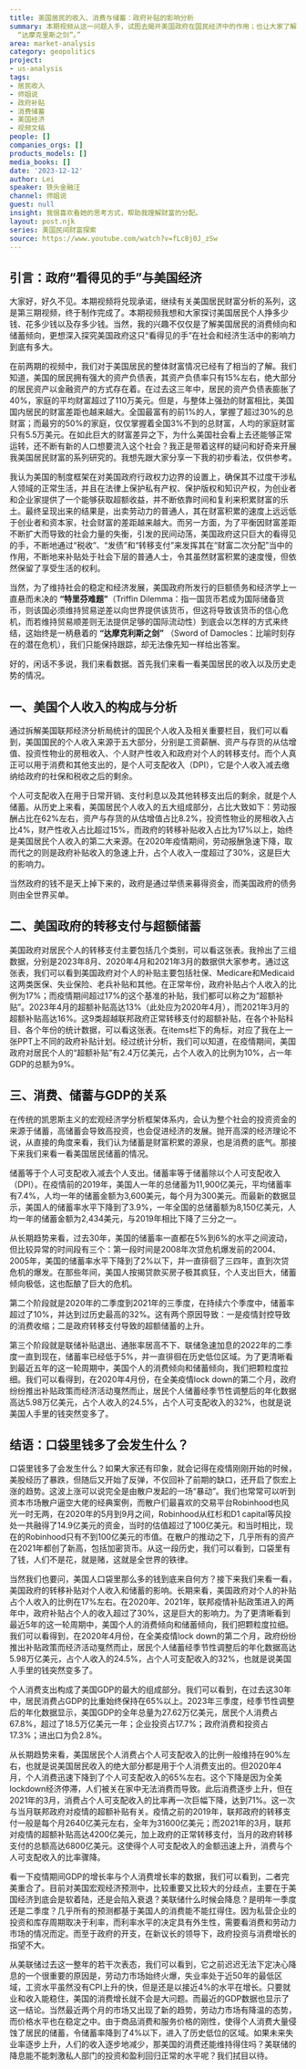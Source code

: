 ```yaml
---
title: 美国居民的收入、消费与储蓄：政府补贴的影响分析
summary: 本期视频从这一问题入手，试图去揭开美国政府在国民经济中的作用；也让大家了解美式“民主”中，一个行政权力边界上的“小政府“，如何在个人生活和社会发展的方方面面发挥决定性的作用。我的意见是：“美国的制度框架在政府行政权力的边界设置上，确保不会过度介入私人领域的正常活动；在法律上保护私有财产不受侵犯，保护版权和知识产权，为创业者、资本家提供了获取超额回报，并不断依靠时间与复利来累积财富的一片乐土，最终呈现出来的结果是：出卖劳动力的普通人，积累财富的速度远远低于企业主/创业者/资本家，财富差距越来越大。另外，为了平衡因财富差距扩大而可能导致的社会力量失衡，引发民间动荡，美国政府这只巨大的手，通过“税收”“发债”“转移支付”等手段来发挥其在财富“二次分配”中的作用，不断补贴处于社会下层的人士，令其虽然积累财富的速度慢，但依然保留了享受生活的权力。当然，为了维持社会稳定和经济发展，美国政府行的巨额债务以及经济学上一直悬而未决的“特里芬难题”到底最终会以什么样的方式终结，始终是一柄悬着的
  “达摩克里斯之剑”。”
area: market-analysis
category: geopolitics
project:
- us-analysis
tags:
- 居民收入
- 师姐说
- 政府补贴
- 消费储蓄
- 美国经济
- 视频文稿
people: []
companies_orgs: []
products_models: []
media_books: []
date: '2023-12-12'
author: Lei
speaker: 铁头金融汪
channel: 师姐说
guest: null
insight: 我很喜欢看她的思考方式，帮助我理解财富的分配。
layout: post.njk
series: 美国民间财富探索
source: https://www.youtube.com/watch?v=fLc8j0J_zSw
---
```

## 引言：政府“看得见的手”与美国经济

大家好，好久不见。本期视频将兑现承诺，继续有关美国居民财富分析的系列，这是第三期视频，终于制作完成了。本期视频我想和大家探讨美国居民个人挣多少钱、花多少钱以及存多少钱。当然，我的兴趣不仅仅是了解美国居民的消费倾向和储蓄倾向，更想深入探究美国政府这只“看得见的手”在社会和经济生活中的影响力到底有多大。

在前两期的视频中，我们对于美国居民的整体财富情况已经有了相当的了解。我们知道，美国的居民拥有强大的资产负债表，其资产负债率只有15%左右，绝大部分的居民资产以金融资产的方式存在着。在过去这三年中，居民的资产负债表膨胀了40%，家庭的平均财富超过了110万美元。但是，与整体上强劲的财富相比，美国国内居民的财富差距也越来越大。全国最富有的前1%的人，掌握了超过30%的总财富；而最穷的50%的家庭，仅仅掌握着全国3%不到的总财富，人均的家庭财富只有5.5万美元。在如此巨大的财富差异之下，为什么美国社会看上去还能够正常运转，还不断有新的人口想要流入这个社会？我正是带着这样的疑问和好奇来开展我美国居民财富的系列研究的。我想先跟大家分享一下我的初步看法，仅供参考。

我认为美国的制度框架在对美国政府行政权力边界的设置上，确保其不过度干涉私人领域的正常生活，并且在法律上保护私有产权、保护版权和知识产权，为创业者和企业家提供了一个能够获取超额收益，并不断依靠时间和复利来积累财富的乐土。最终呈现出来的结果是，出卖劳动力的普通人，其在财富积累的速度上远远低于创业者和资本家，社会财富的差距越来越大。而另一方面，为了平衡因财富差距不断扩大而导致的社会力量的失衡，引发的民间动荡，美国政府这只巨大的看得见的手，不断地通过“税收”、“发债”和“转移支付”来发挥其在“财富二次分配”当中的作用，不断地来补贴处于社会下层的普通人士，令其虽然财富积累的速度慢，但依然保留了享受生活的权利。

当然，为了维持社会的稳定和经济发展，美国政府所发行的巨额债务和经济学上一直悬而未决的 **“特里芬难题”**（Triffin
Dilemma：指一国货币若成为国际储备货币，则该国必须维持贸易逆差以向世界提供该货币，但这将导致该货币的信心危机，而若维持贸易顺差则无法提供足够的国际流动性）到底会以怎样的方式来终结，这始终是一柄悬着的 **“达摩克利斯之剑”** （Sword of Damocles：比喻时刻存在的潜在危机），我们只能保持跟踪，却无法像先知一样给出答案。

好的，闲话不多说，我们来看数据。首先我们来看一看美国居民的收入以及历史走势的情况。

## 一、美国个人收入的构成与分析

通过拆解美国联邦经济分析局统计的国民个人收入及相关重要栏目，我们可以看到，美国国民的个人收入来源于五大部分，分别是工资薪酬、资产与存货的从估增值、投资性物业的房租收入、个人财产性收入和政府对个人的转移支付。而个人真正可以用于消费和其他支出的，是个人可支配收入（DPI），它是个人收入减去缴纳给政府的社保和税收之后的剩余。

个人可支配收入在用于日常开销、支付利息以及其他转移支出后的剩余，就是个人储蓄。从历史上来看，美国居民个人收入的五大组成部分，占比大致如下：劳动报酬占比在62%左右，资产与存货的从估增值占比8.2%，投资性物业的房租收入占比4%，财产性收入占比超过15%，而政府的转移补贴收入占比为17%以上，始终是美国居民个人收入的第二大来源。在2020年疫情期间，劳动报酬急速下降，取而代之的则是政府补贴收入的急速上升，占个人收入一度超过了30%，这是巨大的影响力。

当然政府的钱不是天上掉下来的，政府是通过举债来募得资金，而美国政府的债务则由全世界买单。

## 二、美国政府的转移支付与超额储蓄

美国政府对居民个人的转移支付主要包括几个类别，可以看这张表。我拎出了三组数据，分别是2023年8月、2020年4月和2021年3月的数据供大家参考。通过这张表，我们可以看到美国政府对个人的补贴主要包括社保、Medicare和Medicaid这两类医保、失业保险、老兵补贴和其他。在正常年份，政府补贴占个人收入的比例为17%；而疫情期间超过17%的这个基准的补贴，我们都可以称之为“超额补贴”。2023年4月的超额补贴高达13%（此处应为2020年4月），而2021年3月的超额补贴高达16%。这9类超越联邦政府正常转移支付的超额补贴，在各个补贴科目、各个年份的统计数据，可以看这张表。在items栏下的角标，对应了我在上一张PPT上不同的政府补贴计划。经过统计分析，我们可以知道，在疫情期间，美国政府对居民个人的“超额补贴”有2.4万亿美元，占个人收入的比例为10%，占一年GDP的总额为9%。

## 三、消费、储蓄与GDP的关系

在传统的凯恩斯主义的宏观经济学分析框架体系内，会认为整个社会的投资资金的来源于储蓄，高储蓄会导致高投资，也会促进经济的发展。抛开高深的经济理论不说，从直接的角度来看，我们认为储蓄是财富积累的源泉，也是消费的底气。那接下来我们来看一看美国居民储蓄的情况。

储蓄等于个人可支配收入减去个人支出。储蓄率等于储蓄除以个人可支配收入（DPI）。在疫情前的2019年，美国人一年的总储蓄为11,900亿美元，平均储蓄率有7.4%，人均一年的储蓄金额为3,600美元，每个月为300美元。而最新的数据显示，美国人的储蓄率水平下降到了3.9%，一年全国的总储蓄额为8,150亿美元，人均一年的储蓄金额为2,434美元，与2019年相比下降了三分之一。

从长期趋势来看，过去30年，美国的储蓄率一直都在5%到6%的水平之间波动，但比较异常的时间段有三个：第一段时间是2008年次贷危机爆发前的2004、2005年，美国的储蓄率水平下降到了2%以下，并一直徘徊了三四年，直到次贷危机的爆发。在那些年间，美国人按揭贷款买房子极其疯狂，个人支出巨大，储蓄倾向极低，这也酝酿了巨大的危机。

第二个阶段就是2020年的二季度到2021年的三季度，在持续六个季度中，储蓄率超过了10%，并达到过历史最高的32%。这有两个原因导致：一是疫情封控导致的消费收缩；二是政府转移支付导致的超额储蓄的上升。

第三个阶段就是联储补贴退出、通胀率居高不下、联储急速加息的2022年的二季度一直到现在，储蓄率已经低于5%，并一直徘徊在历史低位区域。为了更清晰看到最近五年的这一轮周期中，美国个人的消费倾向和储蓄倾向，我们把颗粒度拉细。我们可以看得到，在2020年4月份，在全美疫情lock
down的第二个月，政府纷纷推出补贴政策而经济活动戛然而止，居民个人储蓄经季节性调整后的年化数据高达5.98万亿美元，占个人收入的24.5%，占个人可支配收入的32%，也就是说美国人手里的钱突然变多了。

## 结语：口袋里钱多了会发生什么？

口袋里钱多了会发生什么？如果大家还有印象，就会记得在疫情刚刚开始的时候，美股经历了暴跌，但随后又开始了反弹，不仅回补了前期的缺口，还开启了恢宏上涨的趋势。这波上涨可以说完全是由散户发起的一场“暴动”。我们也常常可以听到资本市场散户逼空大佬的经典案例，而散户们最喜欢的交易平台Robinhood也风光一时无两，在2020年的5月到9月之间，Robinhood从红杉和D1
capital等风投处一共融得了14.9亿美元的资金，当时的估值超过了100亿美元。和当时相比，现在的Robinhood只有不到100亿美元的市值。在散户的推动之下，几乎所有的资产在2021年都创了新高，包括加密货币。从这一段历史，我们可以看到，口袋里有了钱，人们不是花，就是赌，这就是全世界的铁律。

当然我们也要问，美国人口袋里那么多的钱到底来自何方？接下来我们来看一看，美国政府的转移补贴对个人收入和储蓄的影响。长期来看，美国政府对个人的补贴占个人收入的比例在17%左右。在2020年、2021年，联邦疫情补贴政策进入的两年中，政府补贴占个人的收入超过了30%，这是巨大的影响力。为了更清晰看到最近5年的这一轮周期中，美国个人的消费倾向和储蓄倾向，我们把颗粒度拉细。我们可以看得到，在2020年4月份，在全美疫情lock
down的第二个月，政府纷纷推出补贴政策而经济活动戛然而止，居民个人储蓄经季节性调整后的年化数据高达5.98万亿美元，占个人收入的24.5%，占个人可支配收入的32%，也就是说美国人手里的钱突然变多了。

个人消费支出构成了美国GDP的最大的组成部分。我们可以看到，在过去这30年中，居民消费占GDP的比重始终保持在65%以上。2023年三季度，经季节性调整后的年化数据显示，美国GDP的全年总量为27.62万亿美元，居民个人消费占67.8%，超过了18.5万亿美元一年；企业投资占17.7%；政府消费和投资占17.3%；进出口为负2.8%。

从长期趋势来看，美国居民个人消费占个人可支配收入的比例一般维持在90%左右，也就是说美国居民收入的绝大部分都是用于个人消费支出的。但2020年4月，个人消费迅速下降到了个人可支配收入的65%左右。这个下降是因为全美lockdown经济停滞，人们被关在家中无法消费而导致。此后消费逐步上升，但在2021年的3月，消费占个人可支配收入的比率再一次巨幅下降，达到71%。这一次与当月联邦政府对疫情的超额补贴有关。疫情之前的2019年，联邦政府的转移支付一般是每个月2640亿美元左右，全年为31600亿美元；而2021年的3月，联邦对疫情的超额补贴高达4200亿美元，加上政府的正常转移支付，当月的政府转移支付的总额高达6800亿美元。这使得个人可支配收入的金额迅速上升，消费与个人可支配收入的比率骤降。

看一下疫情期间GDP的增长率与个人消费增长率的数据，我们可以看到，二者完美重合了。目前对美国宏观经济预测中，比较重要又比较大的分歧点，主要在于美国经济到底会是软着陆，还是会陷入衰退？美联储什么时候会降息？是明年一季度还是二季度？几乎所有的预测都基于美国人的消费能不能扛得住。因为私营企业的投资和库存周期取决于利率，而利率水平的决定具有外生性，需要看消费和劳动力市场的情况而定。而至于政府的开支，在新议长的领导下，政府投资与消费增长的指望不大。

从美联储过去这一整年的若干次表态，我们可以看到，它之前迟迟无法下定决心降息的一个很重要的原因是，劳动力市场始终火爆，失业率处于近50年的最低区域，工资水平虽然没有CPI上升的快，但是还是以接近4%的水平在增长。只要就业和收入能稳住，美国的消费增长就不会是大问题。而最近的GDP数据也显示了这一结论。当然最近两个月的市场又出现了新的趋势，劳动力市场有降温的态势，而价格水平也在稳定之中。由于商品消费和服务价格的刚性，使得个人消费大量侵蚀了居民的储蓄，令储蓄率降到了4%以下，进入了历史低位的区域。如果未来失业率逐步上升，人们的收入逐步地减少，那美国的消费还能维持得住吗？美联储的降息能不能刺激私人部门的投资和盈利回归正常的水平呢？我们拭目以待。
